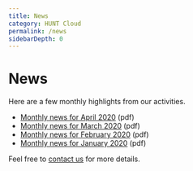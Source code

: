 ```yaml
---
title: News
category: HUNT Cloud
permalink: /news
sidebarDepth: 0
---
```


# News

Here are a few monthly highlights from our activities.

- [Monthly news for April 2020](https://assets.hdc.ntnu.no/assets/news/hunt-cloud-monthly-news-2020-04.pdf) (pdf)
- [Monthly news for March 2020](https://assets.hdc.ntnu.no/assets/news/hunt-cloud-monthly-news-2020-03.pdf) (pdf)
- [Monthly news for February 2020](https://assets.hdc.ntnu.no/assets/news/hunt-cloud-monthly-news-2020-02.pdf) (pdf)
- [Monthly news for January 2020](https://assets.hdc.ntnu.no/assets/news/hunt-cloud-monthly-news-2020-01.pdf) (pdf)

Feel free to [contact us](/contact) for more details.
